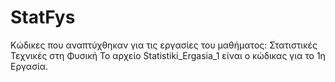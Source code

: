 # StatFys
Κώδικες που αναπτύχθηκαν για τις εργασίες του μαθήματος: Στατιστικές Τεχνικές στη Φυσική
Το αρχείο Statistiki_Ergasia_1 είναι ο κώδικας για το 1η Εργασία.
